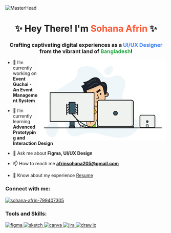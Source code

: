 ![MasterHead](https://i.ibb.co/q02CFjY/beb84f63616517-5ab8e5806b1c2.gif)

<h1 align="center">✨ Hey There! I'm <span style="color:#FF5733;">Sohana Afrin</span> ✨</h1>
<h3 align="center">Crafting captivating digital experiences as a <span style="color:#4285F4;">UI/UX Designer</span> from the vibrant land of <span style="color:#28A745;">Bangladesh</span>!</h3>

<img align="right" alt="Designing" width="400" src="https://raw.githubusercontent.com/rajpratyush/rajpratyush/master/me_1.gif">



- 🔭 I’m currently working on **Event Guchai - An Event Management System**

- 🌱 I’m currently learning **Advanced Prototyping and Interaction Design**
  
- 💬 Ask me about **Figma, UI/UX Design**

- 📫 How to reach me **afrinsohana205@gmail.com**

- 📄 Know about my experience [Resume](https://drive.google.com/file/d/1zPDqZlqFIoM_eRFyj8WfdhFRKO8UcSde/view?usp=sharing)

<h3 align="left">Connect with me:</h3>
<p align="left">
<a href="https://www.linkedin.com/in/sohana-afrin-799407305/" target="blank"><img align="center" src="https://raw.githubusercontent.com/rahuldkjain/github-profile-readme-generator/master/src/images/icons/Social/linked-in-alt.svg" alt="sohana-afrin-799407305" height="30" width="40" /></a>
</p>

<h3 align="left">Tools and Skills:</h3>
<p align="left">
<a href="https://www.figma.com/" target="_blank" rel="noreferrer"> <img src="https://www.vectorlogo.zone/logos/figma/figma-icon.svg" alt="figma" width="40" height="40"/> </a> 
<a href="https://www.sketch.com/" target="_blank" rel="noreferrer"> <img src="https://www.vectorlogo.zone/logos/sketchapp/sketchapp-icon.svg" alt="sketch" width="40" height="40"/> </a>
<a href="https://www.canva.com/" target="_blank" rel="noreferrer"> <img src="https://www.vectorlogo.zone/logos/canva/canva-icon.svg" alt="canva" width="40" height="40"/> </a>
<a href="https://www.atlassian.com/software/jira" target="_blank" rel="noreferrer"> <img src="https://www.vectorlogo.zone/logos/atlassian_jira/atlassian_jira-icon.svg" alt="jira" width="40" height="40"/> </a>
<a href="https://www.diagrams.net/" target="_blank" rel="noreferrer"> <img src="https://www.vectorlogo.zone/logos/drawio/drawio-icon.svg" alt="draw.io" width="40" height="40"/> </a>
  
</p>

